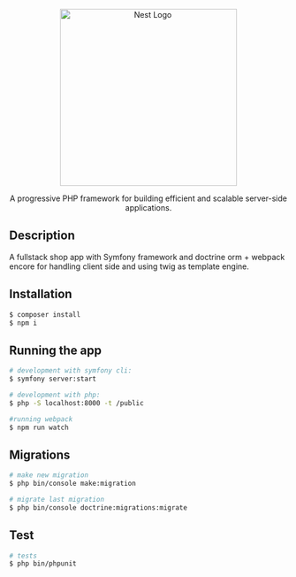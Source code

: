 <p align="center">
  <a href="http://nestjs.com/" target="blank"><img src="https://linku.nl/app/uploads/2020/07/symfony-logo-breed.png" width="320" alt="Nest Logo" /></a>
</p>


  <p align="center">A progressive PHP framework for building efficient and scalable server-side applications.</p>



## Description
A fullstack shop app with Symfony framework and doctrine orm + webpack encore for handling client side and using twig as template engine.

## Installation

```bash
$ composer install
$ npm i
```

## Running the app

```bash
# development with symfony cli:
$ symfony server:start

# development with php:
$ php -S localhost:8000 -t /public

#running webpack
$ npm run watch

```

## Migrations

```bash
# make new migration
$ php bin/console make:migration

# migrate last migration
$ php bin/console doctrine:migrations:migrate

```

## Test

```bash
# tests
$ php bin/phpunit
```

